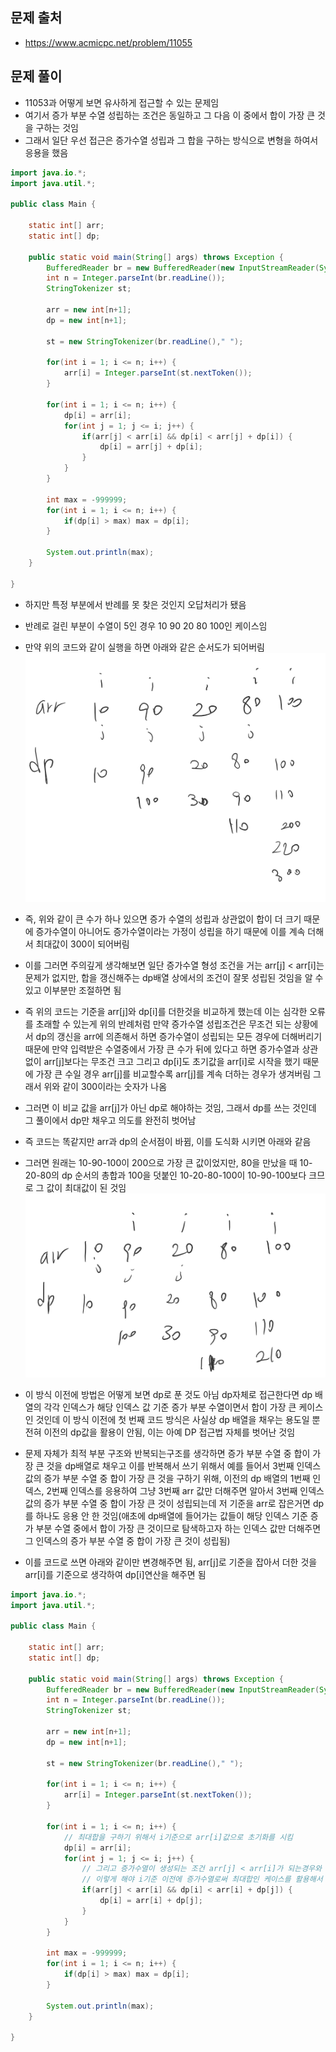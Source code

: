 ## 문제 출처
- https://www.acmicpc.net/problem/11055

## 문제 풀이
- 11053과 어떻게 보면 유사하게 접근할 수 있는 문제임
- 여기서 증가 부분 수열 성립하는 조건은 동일하고 그 다음 이 중에서 합이 가장 큰 것을 구하는 것임
- 그래서 일단 우선 접근은 증가수열 성립과 그 합을 구하는 방식으로 변형을 하여서 응용을 했음
```java
import java.io.*;
import java.util.*;

public class Main {

    static int[] arr;
    static int[] dp;

    public static void main(String[] args) throws Exception {
        BufferedReader br = new BufferedReader(new InputStreamReader(System.in));
        int n = Integer.parseInt(br.readLine());
        StringTokenizer st;

        arr = new int[n+1];
        dp = new int[n+1];

        st = new StringTokenizer(br.readLine()," ");

        for(int i = 1; i <= n; i++) {
            arr[i] = Integer.parseInt(st.nextToken());
        }

        for(int i = 1; i <= n; i++) {
            dp[i] = arr[i];
            for(int j = 1; j <= i; j++) {
                if(arr[j] < arr[i] && dp[i] < arr[j] + dp[i]) {
                    dp[i] = arr[j] + dp[i];
                }
            }
        }

        int max = -999999;
        for(int i = 1; i <= n; i++) {
            if(dp[i] > max) max = dp[i];
        }

        System.out.println(max);
    }

}
```

- 하지만 특정 부분에서 반례를 못 찾은 것인지 오답처리가 됐음
- 반례로 걸린 부분이 수열이 5인 경우 10 90 20 80 100인 케이스임 
- 만약 위의 코드와 같이 실행을 하면 아래와 같은 순서도가 되어버림
![one](/cheewr85/img/DP/seventeen.png)

- 즉, 위와 같이 큰 수가 하나 있으면 증가 수열의 성립과 상관없이 합이 더 크기 때문에 증가수열이 아니어도 증가수열이라는 가정이 성립을 하기 때문에 이를 계속 더해서 최대값이 300이 되어버림
- 이를 그러면 주의깊게 생각해보면 일단 증가수열 형성 조건을 거는 arr[j] < arr[i]는 문제가 없지만, 합을 갱신해주는 dp배열 상에서의 조건이 잘못 성립된 것임을 알 수 있고 이부분만 조절하면 됨
- 즉 위의 코드는 기준을 arr[j]와 dp[i]를 더한것을 비교하게 했는데 이는 심각한 오류를 초래할 수 있는게 위의 반례처럼 만약 증가수열 성립조건은 무조건 되는 상황에서 dp의 갱신을 arr에 의존해서 하면 증가수열이 성립되는 모든 경우에 더해버리기 때문에 만약 입력받은 수열중에서 가장 큰 수가 뒤에 있다고 하면 증가수열과 상관없이 arr[j]보다는 무조건 크고 그리고 dp[i]도 초기값을 arr[i]로 시작을 했기 때문에 가장 큰 수일 경우 arr[j]를 비교할수록 arr[j]를 계속 더하는 경우가 생겨버림 그래서 위와 같이 300이라는 숫자가 나옴
- 그러면 이 비교 값을 arr[j]가 아닌 dp로 해야하는 것임, 그래서 dp를 쓰는 것인데 그 풀이에서 dp만 채우고 의도를 완전히 벗어남
- 즉 코드는 똑같지만 arr과 dp의 순서점이 바뀜, 이를 도식화 시키면 아래와 같음
- 그러면 원래는 10-90-100이 200으로 가장 큰 값이었지만, 80을 만났을 때 10-20-80의 dp 순서의 총합과 100을 덧붙인 10-20-80-100이 10-90-100보다 크므로 그 값이 최대값이 된 것임
![one](/cheewr85/img/DP/eighteen.png)

- 이 방식 이전에 방법은 어떻게 보면 dp로 푼 것도 아님 dp자체로 접근한다면 dp 배열의 각각 인덱스가 해당 인덱스 값 기준 증가 부분 수열이면서 합이 가장 큰 케이스인 것인데 이 방식 이전에 첫 번째 코드 방식은 사실상 dp 배열을 채우는 용도일 뿐 전혀 이전의 dp값을 활용이 안됨, 이는 아예 DP 접근법 자체를 벗어난 것임
- 문제 자체가 최적 부분 구조와 반복되는구조를 생각하면 증가 부분 수열 중 합이 가장 큰 것을 dp배열로 채우고 이를 반복해서 쓰기 위해서 예를 들어서 3번째 인덱스 값의 증가 부분 수열 중 합이 가장 큰 것을 구하기 위해, 이전의 dp 배열의 1번째 인덱스, 2번째 인덱스를 응용하여 그냥 3번째 arr 값만 더해주면 알아서 3번째 인덱스 값의 증가 부분 수열 중 합이 가장 큰 것이 성립되는데 저 기준을 arr로 잡은거면 dp를 하나도 응용 안 한 것임(애초에 dp배열에 들어가는 값들이 해당 인덱스 기준 증가 부분 수열 중에서 합이 가장 큰 것이므로 탐색하고자 하는 인덱스 값만 더해주면 그 인덱스의 증가 부분 수열 중 합이 가장 큰 것이 성립됨)
- 이를 코드로 쓰면 아래와 같이만 변경해주면 됨, arr[j]로 기준을 잡아서 더한 것을 arr[i]를 기준으로 생각하여 dp[i]연산을 해주면 됨
```java
import java.io.*;
import java.util.*;

public class Main {

    static int[] arr;
    static int[] dp;

    public static void main(String[] args) throws Exception {
        BufferedReader br = new BufferedReader(new InputStreamReader(System.in));
        int n = Integer.parseInt(br.readLine());
        StringTokenizer st;

        arr = new int[n+1];
        dp = new int[n+1];

        st = new StringTokenizer(br.readLine()," ");

        for(int i = 1; i <= n; i++) {
            arr[i] = Integer.parseInt(st.nextToken());
        }

        for(int i = 1; i <= n; i++) {
            // 최대합을 구하기 위해서 i기준으로 arr[i]값으로 초기화를 시킴
            dp[i] = arr[i];
            for(int j = 1; j <= i; j++) {
                // 그리고 증가수열이 생성되는 조건 arr[j] < arr[i]가 되는경우와 i기준으로 합을 나타내는 dp배열에서 arr[i]를 dp[j] 즉, 이전에 증가수열로 형성된 값을 더했을 경우 dp[i]보다 크면 갱신해줌
                // 이렇게 해야 i기준 이전에 증가수열로써 최대합인 케이스를 활용해서 현재 i값만 더하면 i기준 증가부분수열 최대값이 되기 때문에 그 기준으로 갱신을 해주는 것
                if(arr[j] < arr[i] && dp[i] < arr[i] + dp[j]) {
                    dp[i] = arr[i] + dp[j];
                }
            }
        }

        int max = -999999;
        for(int i = 1; i <= n; i++) {
            if(dp[i] > max) max = dp[i];
        }

        System.out.println(max);
    }

}
```